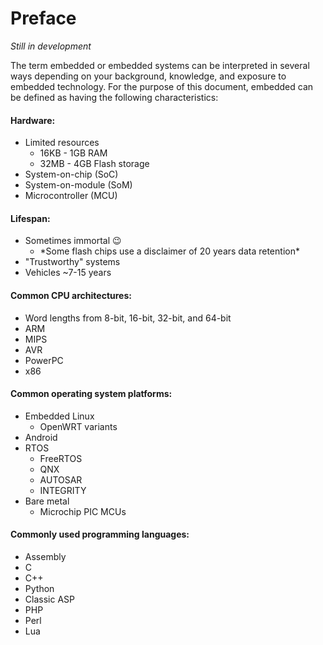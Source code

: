 # Preface

_Still in development_

The term embedded or embedded systems can be interpreted in several ways depending on your background, knowledge, and exposure to embedded technology. For the purpose of this document, embedded can be defined as having the following characteristics:

#### Hardware:

* Limited resources 
  * 16KB - 1GB RAM 
  * 32MB - 4GB Flash storage
* System-on-chip \(SoC\) 
* System-on-module \(SoM\)
* Microcontroller \(MCU\)

#### Lifespan:

* Sometimes immortal 😉
  * \*Some flash chips use a disclaimer of 20 years data retention\*
* "Trustworthy" systems
* Vehicles ~7-15 years

#### Common CPU architectures:

* Word lengths from 8-bit, 16-bit, 32-bit, and 64-bit
* ARM 
* MIPS 
* AVR
* PowerPC
* x86

#### Common operating system platforms:

* Embedded Linux
  * OpenWRT variants
* Android
* RTOS
  * FreeRTOS
  * QNX
  * AUTOSAR
  * INTEGRITY
* Bare metal
  * Microchip PIC MCUs

#### Commonly used programming languages:

* Assembly
* C 
* C++  
* Python
* Classic ASP
* PHP
* Perl
* Lua



